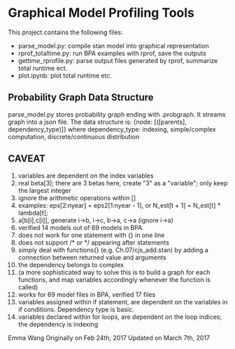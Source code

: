 # Graphical Model Profiling Tools

This project contains the following files:
  - parse_model.py:       compile stan model into graphical representation
  - rprof_totaltime.py:   run BPA examples with rprof, save the outputs
  - gettime_rprofile.py:  parse output files generated by rprof, summarize total runtime ect.
  - plot.ipynb:           plot total runtime etc.

## Probability Graph Data Structure
  parse_model.py stores probability graph ending with .probgraph.
  It streams graph into a json file.
  The data structure is:
    {node: [([parents], dependency_type)]}
  where 
    dependency_type:
      indexing, 
      simple/complex computation,
      discrete/continuous distribution




## CAVEAT
1.  variables are dependent on the index variables 
2.  real beta[3]; there are 3 betas here, create "3" as a "variable"; only keep the largest integer
3.  ignore the arithmetic operations within []
4.  examples: eps[2:nyear] = eps2[1:nyear - 1], or N_est[t + 1] = N_est[t] * lambda[t];
5.  a[b[i],c[i]], generate i->b, i->c, b->a, c->a (ignore i->a)
6.  verified 14 models out of 69 models in BPA
7.  does not work for one statement with {} in one line
8.  does not support /* or */ appearing after statements
9.  simply deal with functions{} (e.g. Ch.07/cjs_add.stan) by adding a connection between returned value and arguments
10. the dependency belongs to complex
11. (a more sophisticated way to solve this is to build a graph for each functions, and map variables accordingly whenever the function is called)
12.  works for 69 model files in BPA, verified 17 files
13.  variables assigned within if statement, are dependent on the variables in if conditions. Dependency type is basic.
14.  variables declared within for loops, are dependent on the loop indices; the dependency is indexing


Emma Wang
Originally on Feb 24th, 2017
Updated on March 7th, 2017
